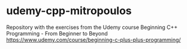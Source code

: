 # udemy-cpp-mitropoulos
Repository with the exercises from the Udemy course Beginning C++ Programming - From Beginner to Beyond
https://www.udemy.com/course/beginning-c-plus-plus-programming/

